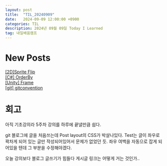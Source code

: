 ```yaml
---
layout: post
title:  "TIL_20240909"
date:   2024-09-09 12:00:00 +0900
categories: TIL
description: 2024년 09월 09일 Today I Learned
tag: 내일배움캠프
---
```


# New Posts
[\[2D\]Sprite Flip](/posts/2024-09-09-spritefilp.md)  
[\[C#\] OrderBy](/posts/2024-09-09-C#_OrderBy.md)  
[\[Unity\] Frame](/_posts/2024-09-09-FrameRate)  
[\[git\] gitconvention](/_posts/2024-09-09-GitConvention)

# 회고
아직 기초강의라 5주차 강의를 하루에 끝낼만큼 쉽다.  

git 블로그에 글을 처음쓰는데 Post layout의 CSS가 박살나있다. Test는 글이 좌우로 꽉차게 되어 있는 글만 작성되어있어서 문제가 없었던 듯. 좌우 여백을 자동으로 잡게 되어있을 텐데 그 부분을 수정해야겠다.  

오늘 강의보다 블로그 글쓰기가 힘들다 게시글 링크는 어떻게 거는 것인가..
